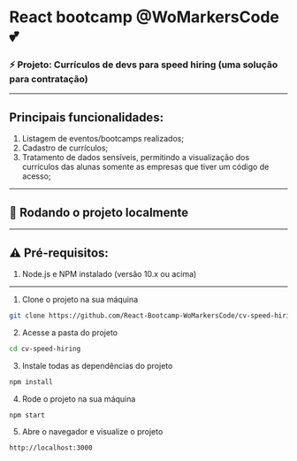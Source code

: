 
# React bootcamp @WoMarkersCode 💕
### ⚡️ Projeto: Currículos de devs para speed hiring (uma solução para contratação)

****

## Principais funcionalidades:

1. Listagem de eventos/bootcamps realizados;
2. Cadastro de currículos;
3. Tratamento de dados sensíveis, permitindo a visualização dos currículos das alunas somente as empresas que tiver um código de acesso;

****

## 🚀 Rodando o projeto localmente

****

## ⚠️ Pré-requisitos:

1. Node.js e NPM instalado (versão 10.x ou acima)

****

1. Clone o projeto na sua máquina

```sh
git clone https://github.com/React-Bootcamp-WoMarkersCode/cv-speed-hiring.git
```

2. Acesse a pasta do projeto

```sh
cd cv-speed-hiring
```

3. Instale todas as dependências do projeto

```sh
npm install
```

4. Rode o projeto na sua máquina

```sh
npm start
```

5. Abre o navegador e visualize o projeto

```sh
http://localhost:3000
```


